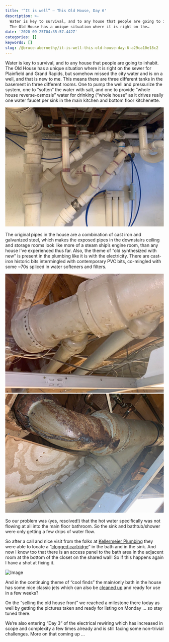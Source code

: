 ```yaml
---
title: '“It is well” — This Old House, Day 6'
description: >-
  Water is key to survival, and to any house that people are going to inhabit.
  The Old House has a unique situation where it is right on the…
date: '2020-09-25T04:35:57.442Z'
categories: []
keywords: []
slug: /@bruce-abernethy/it-is-well-this-old-house-day-6-a29ca10e18c2
---
```


Water is key to survival, and to any house that people are going to inhabit. The Old House has a unique situation where it is right on the sewer for Plainfield and Grand Rapids, but somehow missed the city water and is on a well, and that is new to me. This means there are three different tanks in the basement in three different rooms. One to pump the well and pressurize the system, one to “soften” the water with salt, and one to provide “whole house reverse-osmosis” water for drinking (“whole house” as it drives really one water faucet per sink in the main kitchen and bottom floor kitchenette.

![Image](/assets/images/1__2zyqycUC2adu7kDvbyaQGQ.jpeg)

The original pipes in the house are a combination of cast iron and galvanized steel, which makes the exposed pipes in the downstairs ceiling and storage rooms look like more of a steam ship’s engine room, than any house I’ve experienced thus far. Also, the theme of “old synthesized with new” is present in the plumbing like it is with the electricity. There are cast-iron historic bits intermingled with contemporary PVC bits, co-mingled with some ~70s spliced in water softeners and filters.

![Image](/assets/images/1__cE64E0mjaYvnbpMo__UI4dg.png)
![Image](/assets/images/1__MFqs7sSCr0nYKuVQRCs6IA.png)

So our problem was (yes, resolved!) that the hot water specifically was not flowing at all into the main floor bathroom. So the sink and bathtub/shower were only getting a few drips of water flow.

So after a call and nice visit from the folks at [Kellermeier Plumbing](https://kellermeierplumbing.com/) they were able to locate a “[clogged cartridge](https://newspm.com/how-to-clean-a-clogged-shower-cartridge-ask-this-old-house/)” in the bath and in the sink. And now I know too that there is an access panel to the bath area in the adjacent room at the bottom of the closet on the shared wall! So if this happens again I have a shot at fixing it.

![Image](/assets/images/1__duxX4Kc1XVy0BH8GDpomPQ.gif)

And in the continuing theme of “cool finds” the main/only bath in the house has some nice classic jets which can also be [cleaned up](https://www.youtube.com/watch?v=1KvW6X0wTDk) and ready for use in a few weeks?

On the “selling the old house front” we reached a milestone there today as well by getting the pictures taken and ready for listing on Monday … so stay tuned there.

We’re also entering “Day 3” of the electrical rewiring which has increased in scope and complexity a few times already and is still facing some non-trivial challenges. More on that coming up …